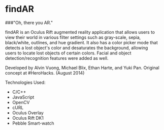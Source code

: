 findAR
======

###"Oh, there you AR."

findAR is an Oculus Rift augmented reality application that allows users to view their world
in various filter settings such as gray-scale, sepia, black/white, outlines, and hue gradient.
It also has a color picker mode that detects a lost object's color and desaturates the background,
allowing users to locate lost objects of certain colors. Facial and object detection/recognition
features were added as well.

Developed by Alvin Vuong, Michael Blix, Ethan Harte, and Yuki Pan.
Original concept at \#HeroHacks. (August 2014)

Technologies Used:
- C/C++
- JavaScript
- OpenCV
- cURL
- Oculus Overlay
- Oculus Rift DK1
- Pebble Smart-watch

